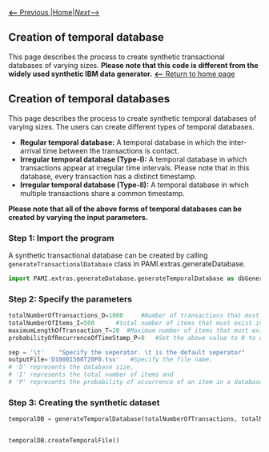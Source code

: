 [__<--__ Previous ](createTransactionalDatabase.html)|[Home](createTemporalDatabase.html)|[_Next_-->](createSpatiotemporalDatabase.html)

## Creation of temporal database

This page describes the process to create synthetic transactional databases of varying sizes. __Please note that this code is different from the widely used 
synthetic IBM data generator.__
[__<--__ Return to home page](index.html)

## Creation of temporal databases

This page describes the process to create synthetic temporal databases of varying sizes. The users
can create different types of temporal databases.

- __Regular temporal database:__ A temporal database in which the inter-arrival time between the transactions is contact. 
- __Irregular temporal database (Type-I):__ A temporal database in which transactions appear at irregular time intervals. Please note that in this database, every transaction has a distinct timestamp. 
- __Irregular temporal database (Type-II):__ A temporal database in which multiple transactions share a common timestamp. 

__Please note that all of the above forms of temporal databases can be created by varying the input parameters.__

### Step 1: Import the program
A synthetic transactional database can be created by calling `generateTransactionalDatabase` class in PAMI.extras.generateDatabase.

```Python
import PAMI.extras.generateDatabase.generateTemporalDatabase as dbGenerator
```

### Step 2: Specify the parameters

```Python
totalNumberOfTransactions_D=1000     #Number of transactions that must exist in a database. Symbol used for this term is D
totalNumberOfItems_I=500      #total number of items that must exist in a database. Symbol used for this term is I
maximumLengthOfTransaction_T=20  #Maximum number of items that must exist in a database
probabilityOfRecurrenceOfTimeStamp_P=0   #Set the above value to 0 to create an irregular temporal database of Type-II.

sep = '\t'    "Specify the seperator. \t is the default seperator"
outputFile='D1000I500T20P0.tsv'   #Specify the file name. 
# 'D' represents the database size, 
# 'I' represents the total number of items and 
# 'P' represents the probability of occurrence of an item in a database
```
### Step 3: Creating the synthetic dataset

```Python
temporalDB = generateTemporalDatabase(totalNumberOfTransactions, totalNumberOfItems,temporalDB = generateTemporalDatabase(numOfTransactions, maxNumOfItems, maxNumOfItemsPerTransaction, outFileName, percent, sep)


temporalDB.createTemporalFile()
```
